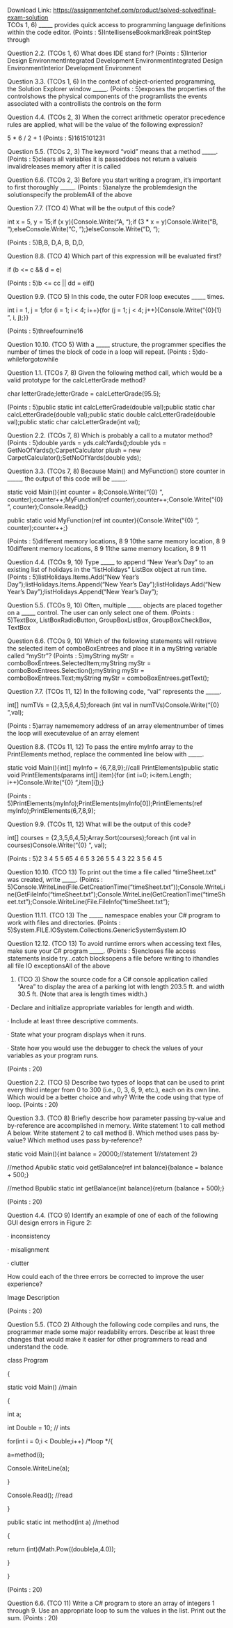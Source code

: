 Download Link: https://assignmentchef.com/product/solved-solvedfinal-exam-solution
<br>
TCOs 1, 6) _____ provides quick access to programming language definitions within the code editor. (Points : 5)IntellisenseBookmarkBreak pointStep through

Question 2.2. (TCOs 1, 6) What does IDE stand for? (Points : 5)Interior Design EnvironmentIntegrated Development EnvironmentIntegrated Design EnvironmentInterior Development Environment

Question 3.3. (TCOs 1, 6) In the context of object-oriented programming, the Solution Explorer window _____. (Points : 5)exposes the properties of the controlshows the physical components of the programlists the events associated with a controllists the controls on the form

Question 4.4. (TCOs 2, 3) When the correct arithmetic operator precedence rules are applied, what will be the value of the following expression?

5 * 6 / 2 + 1 (Points : 5)1615101231

Question 5.5. (TCOs 2, 3) The keyword “void” means that a method _____. (Points : 5)clears all variables it is passeddoes not return a valueis invalidreleases memory after it is called

Question 6.6. (TCOs 2, 3) Before you start writing a program, it’s important to first thoroughly _____. (Points : 5)analyze the problemdesign the solutionspecify the problemAll of the above

Question 7.7. (TCO 4) What will be the output of this code?

int x = 5, y = 15;if (x y){Console.Write(“A, “);if (3 * x = y)Console.Write(“B, “);elseConsole.Write(“C, “);}elseConsole.Write(“D, “);

(Points : 5)B,B, D,A, B, D,D,

Question 8.8. (TCO 4) Which part of this expression will be evaluated first?

if (b &lt;= c &amp;&amp; d = e)

(Points : 5)b &lt;= cc || dd = eif()

Question 9.9. (TCO 5) In this code, the outer FOR loop executes _____ times.

int i = 1, j = 1;for (i = 1; i &lt; 4; i++){for (j = 1; j &lt; 4; j++){Console.Write(“{0}{1} “, i, j);}}

(Points : 5)threefournine16

Question 10.10. (TCO 5) With a _____ structure, the programmer specifies the number of times the block of code in a loop will repeat. (Points : 5)do-whileforgotowhile

Question 1.1. (TCOs 7, 8) Given the following method call, which would be a valid prototype for the calcLetterGrade method?

char letterGrade;letterGrade = calcLetterGrade(95.5);

(Points : 5)public static int calcLetterGrade(double val);public static char calcLetterGrade(double val);public static double calcLetterGrade(double val);public static char calcLetterGrade(int val);

Question 2.2. (TCOs 7, 8) Which is probably a call to a mutator method? (Points : 5)double yards = yds.calcYards();double yds = GetNoOfYards();CarpetCalculator plush = new CarpetCalculator();SetNoOfYards(double yds);

Question 3.3. (TCOs 7, 8) Because Main() and MyFunction() store counter in _____, the output of this code will be _____.

static void Main(){int counter = 8;Console.Write(“{0} “, counter);counter++;MyFunction(ref counter);counter++;Console.Write(“{0} “, counter);Console.Read();}

public static void MyFunction(ref int counter){Console.Write(“{0} “, counter);counter++;}

(Points : 5)different memory locations, 8 9 10the same memory location, 8 9 10different memory locations, 8 9 11the same memory location, 8 9 11

Question 4.4. (TCOs 9, 10) Type _____ to append “New Year’s Day” to an existing list of holidays in the “listHolidays” ListBox object at run time. (Points : 5)listHolidays.Items.Add(“New Year’s Day”);listHolidays.Items.Append(“New Year’s Day”);listHolidays.Add(“New Year’s Day”);listHolidays.Append(“New Year’s Day”);

Question 5.5. (TCOs 9, 10) Often, multiple _____ objects are placed together on a _____ control. The user can only select one of them. (Points : 5)TextBox, ListBoxRadioButton, GroupBoxListBox, GroupBoxCheckBox, TextBox

Question 6.6. (TCOs 9, 10) Which of the following statements will retrieve the selected item of comboBoxEntrees and place it in a myString variable called “myStr”? (Points : 5)myString myStr = comboBoxEntrees.SelectedItem;myString myStr = comboBoxEntrees.Selection();myString myStr = comboBoxEntrees.Text;myString myStr = comboBoxEntrees.getText();

Question 7.7. (TCOs 11, 12) In the following code, “val” represents the _____.

int[] numTVs = {2,3,5,6,4,5};foreach (int val in numTVs)Console.Write(“{0} “,val);

(Points : 5)array namememory address of an array elementnumber of times the loop will executevalue of an array element

Question 8.8. (TCOs 11, 12) To pass the entire myInfo array to the PrintElements method, replace the commented line below with _____.

static void Main(){int[] myInfo = {6,7,8,9};//call PrintElements}public static void PrintElements(params int[] item){for (int i=0; i&lt;item.Length; i++)Console.Write(“{0} “,item[i]);}

(Points : 5)PrintElements(myInfo);PrintElements(myInfo[0]);PrintElements(ref myInfo);PrintElements(6,7,8,9);

Question 9.9. (TCOs 11, 12) What will be the output of this code?

int[] courses = {2,3,5,6,4,5};Array.Sort(courses);foreach (int val in courses)Console.Write(“{0} “, val);

(Points : 5)2 3 4 5 5 65 4 6 5 3 26 5 5 4 3 22 3 5 6 4 5

Question 10.10. (TCO 13) To print out the time a file called “timeSheet.txt” was created, write _____. (Points : 5)Console.WriteLine(File.GetCreationTime(“timeSheet.txt”));Console.WriteLine(GetFileInfo(“timeSheet.txt”);Console.WriteLine(GetCreationTime(“timeSheet.txt”);Console.WriteLine(File.FileInfo(“timeSheet.txt”);

Question 11.11. (TCO 13) The _____ namespace enables your C# program to work with files and directories. (Points : 5)System.FILE.IOSystem.Collections.GenericSystemSystem.IO

Question 12.12. (TCO 13) To avoid runtime errors when accessing text files, make sure your C# program _____. (Points : 5)encloses file access statements inside try…catch blocksopens a file before writing to ithandles all file IO exceptionsAll of the above

1. (TCO 3) Show the source code for a C# console application called “Area” to display the area of a parking lot with length 203.5 ft. and width 30.5 ft. (Note that area is length times width.)

· Declare and initialize appropriate variables for length and width.

· Include at least three descriptive comments.

· State what your program displays when it runs.

· State how you would use the debugger to check the values of your variables as your program runs.

(Points : 20)

Question 2.2. (TCO 5) Describe two types of loops that can be used to print every third integer from 0 to 300 (i.e., 0, 3, 6, 9, etc.), each on its own line. Which would be a better choice and why? Write the code using that type of loop. (Points : 20)

Question 3.3. (TCO 8) Briefly describe how parameter passing by-value and by-reference are accomplished in memory. Write statement 1 to call method A below. Write statement 2 to call method B. Which method uses pass by-value? Which method uses pass by-reference?

static void Main(){int balance = 20000;//statement 1//statement 2}

//method Apublic static void getBalance(ref int balance){balance = balance + 500;}

//method Bpublic static int getBalance(int balance){return (balance + 500);}

(Points : 20)

Question 4.4. (TCO 9) Identify an example of one of each of the following GUI design errors in Figure 2:

· inconsistency

· misalignment

· clutter

How could each of the three errors be corrected to improve the user experience?

Image Description

(Points : 20)

Question 5.5. (TCO 2) Although the following code compiles and runs, the programmer made some major readability errors. Describe at least three changes that would make it easier for other programmers to read and understand the code.

class Program

{

static void Main() //main

{

int a;

int Double = 10; // ints

for(int i = 0;i &lt; Double;i++) /*loop */{

a=method(i);

Console.WriteLine(a);

}

Console.Read(); //read

}

public static int method(int a) //method

{

return (int)(Math.Pow((double)a,4.0));

}

}

(Points : 20)

Question 6.6. (TCO 11) Write a C# program to store an array of integers 1 through 9. Use an appropriate loop to sum the values in the list. Print out the sum. (Points : 20)